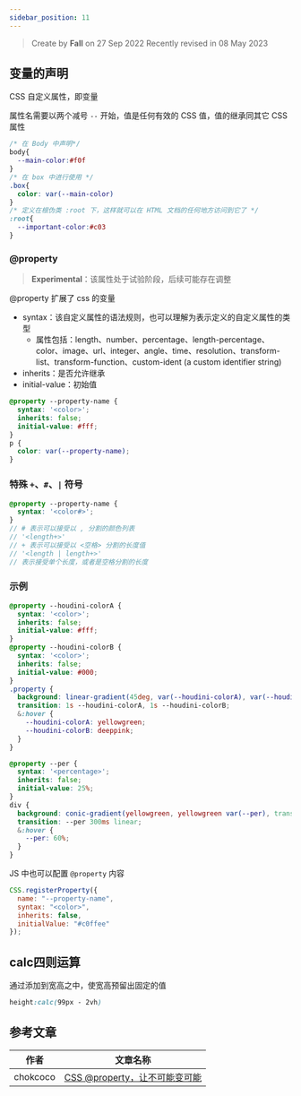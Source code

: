 ```yaml
---
sidebar_position: 11
---
```


> Create by **Fall** on 27 Sep 2022
> Recently revised in 08 May 2023

## 变量的声明

CSS 自定义属性，即变量

属性名需要以两个减号 `--` 开始，值是任何有效的 CSS 值，值的继承同其它 CSS 属性

```css
/* 在 Body 中声明*/
body{
  --main-color:#f0f
}
/* 在 box 中进行使用 */
.box{
  color: var(--main-color)
}
/* 定义在根伪类 :root 下，这样就可以在 HTML 文档的任何地方访问到它了 */
:root{
  --important-color:#c03
}
```

### @property

> **Experimental**：该属性处于试验阶段，后续可能存在调整

@property 扩展了 css 的变量

- syntax：该自定义属性的语法规则，也可以理解为表示定义的自定义属性的类型
  - 属性包括：length、number、percentage、length-percentage、color、image、url、integer、angle、time、resolution、transform-list、transform-function、custom-ident (a custom identifier string)
- inherits：是否允许继承
- initial-value：初始值

```scss
@property --property-name {
  syntax: '<color>';
  inherits: false;
  initial-value: #fff;
}
p {
  color: var(--property-name);
}
```

### 特殊 `+`、`#`、`|` 符号

```scss
@property --property-name {
  syntax: '<color#>';
}
// # 表示可以接受以 , 分割的颜色列表
// '<length+>'
// + 表示可以接受以 <空格> 分割的长度值
// '<length | length+>' 
// 表示接受单个长度，或者是空格分割的长度
```

### 示例

```scss
@property --houdini-colorA {
  syntax: '<color>';
  inherits: false;
  initial-value: #fff;
}
@property --houdini-colorB {
  syntax: '<color>';
  inherits: false;
  initial-value: #000;
}
.property {
  background: linear-gradient(45deg, var(--houdini-colorA), var(--houdini-colorB));
  transition: 1s --houdini-colorA, 1s --houdini-colorB;
  &:hover {
    --houdini-colorA: yellowgreen;
    --houdini-colorB: deeppink;
  }
}
```

```scss
@property --per {
  syntax: '<percentage>';
  inherits: false;
  initial-value: 25%;
}
div {
  background: conic-gradient(yellowgreen, yellowgreen var(--per), transparent var(--per), transparent 100%); 
  transition: --per 300ms linear;
  &:hover {
    --per: 60%;
  }
}
```



JS 中也可以配置 `@property` 内容

```js
CSS.registerProperty({
  name: "--property-name",
  syntax: "<color>",
  inherits: false,
  initialValue: "#c0ffee"
});
```

## calc四则运算

通过添加到宽高之中，使宽高预留出固定的值

```css
height:calc(99px - 2vh)
```

## 参考文章

| 作者     | 文章名称                                                     |
| -------- | ------------------------------------------------------------ |
| chokcoco | [CSS @property，让不可能变可能](https://segmentfault.com/a/1190000039826626) |

